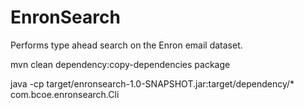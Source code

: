 EnronSearch
===========

Performs type ahead search on the Enron email dataset.

mvn clean dependency:copy-dependencies package

java -cp target/enronsearch-1.0-SNAPSHOT.jar:target/dependency/* com.bcoe.enronsearch.Cli
